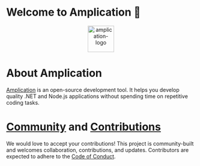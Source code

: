 # Welcome to Amplication 👋

<p align="center">
<a href="https://amplication.com" target="_blank">
    <img alt="amplication-logo" height="70" alt="Amplication Logo" src="https://amplication.com/images/amplication-logo-purple.svg"/>
  </a>
</p>

# About Amplication

[Amplication](https://amplication.com/) is an open-source development tool. It helps you develop quality .NET and Node.js applications without spending time on repetitive coding tasks.

<p style="clear:both;">
<h1><a name="contributing"></a><a name="community"></a> <a href="https://amplication.com/community">Community</a> and <a href="https://github.com/amplication/amplication/blob/master/CONTRIBUTING.md">Contributions</a></h1>

<p> We would love to accept your contributions! This project is community-built and welcomes collaboration, contributions, and updates. Contributors are expected to adhere to the <a href="https://github.com/amplication/amplication/blob/master/code_of_conduct.md">Code of Conduct</a>.
</p>

